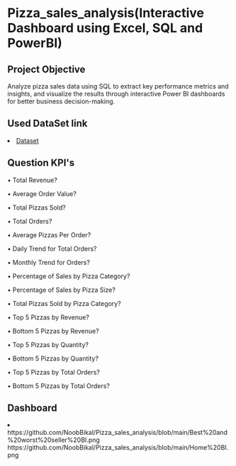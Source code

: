 # Pizza_sales_analysis(Interactive Dashboard using Excel, SQL and PowerBI)
## Project Objective
Analyze pizza sales data using SQL to extract key performance metrics and insights, and visualize the results through interactive Power BI dashboards for better business decision-making.
## Used DataSet link
<li>
<a href="https://drive.google.com/file/d/1Qm4CRgCWth0yPqv7fyl1BunoYVBAmoph/view?usp=drive_link">Dataset</a>
</li>

## Question KPI's
•	Total Revenue?

•	Average Order Value?

•	Total Pizzas Sold?

•	Total Orders?

•	Average Pizzas Per Order?

•	Daily Trend for Total Orders?

•	Monthly Trend for Orders?

•	Percentage of Sales by Pizza Category?

•	Percentage of Sales by Pizza Size?

•	Total Pizzas Sold by Pizza Category?

•	Top 5 Pizzas by Revenue?

•	Bottom 5 Pizzas by Revenue?

•	Top 5 Pizzas by Quantity?

•	Bottom 5 Pizzas by Quantity?

•	Top 5 Pizzas by Total Orders?

•	Bottom 5 Pizzas by Total Orders?

## Dashboard
<li>
https://github.com/NoobBikal/Pizza_sales_analysis/blob/main/Best%20and%20worst%20seller%20BI.png
https://github.com/NoobBikal/Pizza_sales_analysis/blob/main/Home%20BI.png

</li>
